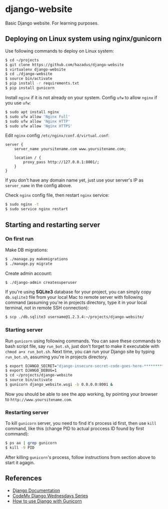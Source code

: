 # django-website
Basic Django website. For learning purposes.

## Deploying on Linux system using nginx/gunicorn
Use following commands to deploy on Linux system:
```bash
$ cd ~/projects
$ git clone https://github.com/hazadus/django-website
$ virtualenv django-website
$ cd ./django-website
$ source bin/activate
$ pip install -r requirements.txt
$ pip install gunicorn
```
Install `nginx` if it is not already on your system. Config `ufw` to allow `nginx` if you use `ufw`:
```bash
$ sudo apt install nginx
$ sudo ufw allow 'Nginx Full'
$ sudo ufw allow 'Nginx HTTP'
$ sudo ufw allow 'Nginx HTTPS'
```
Edit `nginx` config `/etc/nginx/conf.d/virtual.conf`:
```
server {
    server_name yoursitename.com www.yoursitename.com;
    
    location / {
        proxy_pass http://127.0.0.1:8001/;
    }
}
```
If you don't have any domain name yet, just use your server's IP as `server_name` in the config above.

Check `nginx` config file, then restart `nginx` service:
```bash
$ sudo nginx -t
$ sudo service nginx restart
```

## Starting and restarting server
### On first run
Make DB migrations:
```bash
$ ./manage.py makemigrations
$ ./manage.py migrate
```
Create admin account:
```bash
$ ./django-admin createsuperuser
```
If you're using **SQLite3** database for your project, you can simply copy `db.sqlite3` file from your local Mac to
remote server with following command  (assuming you're in projects directory, type it in your local terminal,
not in remote SSH connection):
```bash
$ scp ./db.sqlite3 username@1.2.3.4:~/projects/django-website/
```
### Starting server
Run `gunicorn` using following commands.
You can save these commands to bash script file, say `run_bot.sh`, just don't forget to make it executable with
`chmod a+x run_bot.sh`. Next time, you can run your Django site by typing `run_bot.sh`, assuming you're in
projects directory. 
```bash
$ export DJANGO_SECRET="django-insecure-secret-code-goes-here-****************"
$ export DJANGO_DEBUG=1
$ cd ~/projects/django-website
$ source bin/activate
$ gunicorn django_website.wsgi -b 0.0.0.0:8001 &
```
Now you should be able to see the app working, by pointing your browser to `http://www.yoursitename.com`.

### Restarting server
To kill `gunicorn` server, you need to find it's process id first, then use `kill` command, like this (change PID to
actual proccess ID found by first command):
```bash
$ ps ax | grep gunicorn
$ kill -9 PID
```
After killing `gunicorn`'s process, follow instructions from section above to start it agagin.

## References
- [Django Documentation](https://docs.djangoproject.com/en/4.1/)
- [CodeMy Django Wednesdays Series](https://www.youtube.com/playlist?list=PLCC34OHNcOtqW9BJmgQPPzUpJ8hl49AGy)
- [How to use Django with Gunicorn](https://docs.djangoproject.com/en/4.1/howto/deployment/wsgi/gunicorn/)
